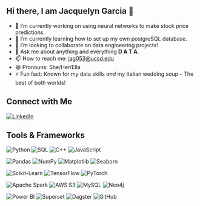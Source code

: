 ## Hi there, I am Jacquelyn Garcia 👋

<!--
**JacquelynGarcia/JacquelynGarcia** is a ✨ _special_ ✨ repository because its `README.md` (this file) appears on your GitHub profile.

Here are some ideas to get you started:

- 🔭 I’m currently working on ...
- 🌱 I’m currently learning ...
- 👯 I’m looking to collaborate on ...
- 🤔 I’m looking for help with ...
- 💬 Ask me about ...
- 📫 How to reach me: ...
- 😄 Pronouns: ...
- ⚡ Fun fact: ...
-->

- 🔭 I’m currently working on using neural networks to make stock price predictions.
- 🌱 I’m currently learning how to set up my own postgreSQL database.
- 👯 I’m looking to collaborate on data engineering projects!
- 💬 Ask me about anything and everything **D A T A**.
- 📫 How to reach me: jag053@ucsd.edu
- 😄 Pronouns: She/Her/Ella
- ⚡ Fun fact: Known for my data skills *and* my Italian wedding soup – The best of both worlds!

## Connect with Me

[![LinkedIn](https://img.shields.io/badge/LinkedIn-0A66C2?style=for-the-badge&logo=linkedin&logoColor=white)](https://www.linkedin.com/in/jacquelyn-garcia)

## Tools & Frameworks

![Python](https://skillicons.dev/icons?i=py)
![SQL](https://skillicons.dev/icons?i=sqlite)
![C++](https://skillicons.dev/icons?i=cpp)
![JavaScript](https://skillicons.dev/icons?i=js)

![Pandas](https://img.shields.io/badge/Pandas-150458?style=for-the-badge&logo=pandas&logoColor=white)
![NumPy](https://img.shields.io/badge/NumPy-013243?style=for-the-badge&logo=numpy&logoColor=white)
![Matplotlib](https://img.shields.io/badge/Matplotlib-004677?style=for-the-badge&logo=matplotlib&logoColor=white)
![Seaborn](https://img.shields.io/badge/Seaborn-6DB33F?style=for-the-badge&logo=seaborn&logoColor=white)

![Scikit-Learn](https://img.shields.io/badge/Scikit--Learn-F7931E?style=for-the-badge&logo=scikit-learn&logoColor=white)
![TensorFlow](https://img.shields.io/badge/TensorFlow-FF6F00?style=for-the-badge&logo=tensorflow&logoColor=white)
![PyTorch](https://img.shields.io/badge/PyTorch-EE4C2C?style=for-the-badge&logo=pytorch&logoColor=white)

![Apache Spark](https://img.shields.io/badge/Apache%20Spark-E25A1C?style=for-the-badge&logo=apachespark&logoColor=white)
![AWS S3](https://img.shields.io/badge/AWS%20S3-569A31?style=for-the-badge&logo=amazonaws&logoColor=white)
![MySQL](https://img.shields.io/badge/MySQL-4479A1?style=for-the-badge&logo=mysql&logoColor=white)
![Neo4j](https://img.shields.io/badge/Neo4j-008CC1?style=for-the-badge&logo=neo4j&logoColor=white)

![Power BI](https://img.shields.io/badge/Power%20BI-F2C811?style=for-the-badge&logo=powerbi&logoColor=black)
![Superset](https://img.shields.io/badge/Superset-DB324D?style=for-the-badge&logo=apache&logoColor=white)
![Dagster](https://img.shields.io/badge/Dagster-313131?style=for-the-badge&logo=dagster&logoColor=white)
![GitHub](https://img.shields.io/badge/GitHub-181717?style=for-the-badge&logo=github&logoColor=white)
